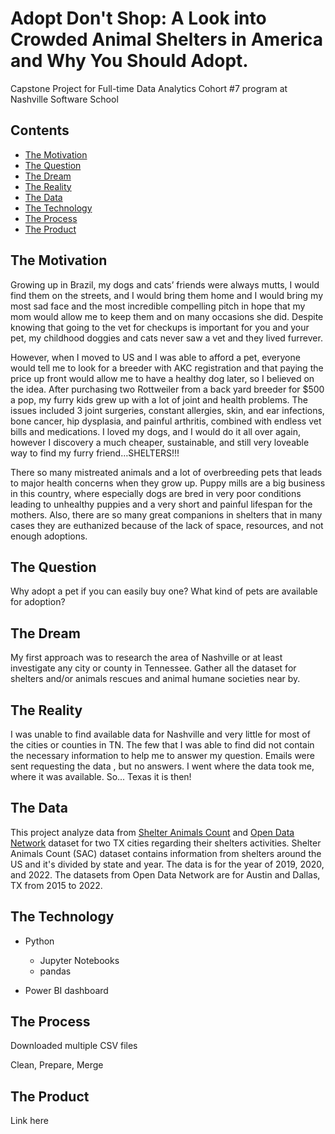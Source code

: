 # Adopt Don't Shop: A Look into Crowded Animal Shelters in America and Why You Should Adopt.

Capstone Project for Full-time Data Analytics Cohort #7 program at Nashville Software School

## Contents

- [The Motivation](#The-Motivation)
- [The Question](#The-Question)
- [The Dream](#The-Dream)
- [The Reality](#The-Reality)
- [The Data](#The-Data)
- [The Technology](#The-Technology)
- [The Process](#The-Process)
- [The Product](#The-Product)

## The Motivation
  
Growing up in Brazil, my dogs and cats’ friends were always mutts, I would find them on the streets, and I would bring them home and I would bring my most sad face and the most incredible compelling pitch in hope that my mom would allow me to keep them and on many occasions she did. Despite knowing that going to the vet for checkups is important for you and your pet, my childhood doggies and cats never saw a vet and they lived furrever.

However, when I moved to US and I was able to afford a pet, everyone would tell me to look for a breeder with AKC registration and that paying the price up front would allow me to have a healthy dog later, so I believed on the idea. After purchasing two Rottweiler from a back yard breeder for $500 a pop, my furry kids grew up with a lot of joint and health problems. The issues included 3 joint surgeries, constant allergies, skin, and ear infections, bone cancer, hip dysplasia, and painful arthritis, combined with endless vet bills and medications. I loved my dogs, and I would do it all over again, however I discovery a much cheaper, sustainable, and still very loveable way to find my furry friend…SHELTERS!!!

There so many mistreated animals and a lot of overbreeding pets that leads to major health concerns when they grow up. Puppy mills are a big business in this country, where especially dogs are bred in very poor conditions leading to unhealthy puppies and a very short and painful lifespan for the mothers. Also, there are so many great companions in shelters that in many cases they are euthanized because of the lack of space, resources, and not enough adoptions.


## The Question

Why adopt a pet if you can easily buy one?
What kind of pets are available for adoption?

## The Dream

My first approach was to research the area of Nashville or at least investigate any city or county in Tennessee. Gather all the dataset for shelters and/or animals rescues and animal humane societies near by.

## The Reality

I was unable to find available data for Nashville and very little for most of the cities or counties in TN. The few that I was able to find did not contain the necessary information to help me to answer my question. 
Emails were sent requesting the data , but no answers.
I went where the data took me, where it was available.  So... Texas it is then!

## The Data
This project analyze data from [Shelter Animals Count](https://www.shelteranimalscount.org/) and [Open Data Network](https://www.opendatanetwork.com/) dataset for two TX cities regarding their shelters activities.
Shelter Animals Count (SAC) dataset contains information from shelters around the US and it's divided by state and year. The data is for the year of 2019, 2020, and 2022.
The datasets from Open Data Network are for Austin and Dallas, TX from 2015 to 2022.

## The Technology

* Python
  * Jupyter Notebooks
  * pandas
  
* Power BI dashboard

## The Process

Downloaded multiple CSV files

Clean, Prepare, Merge

## The Product
Link here
